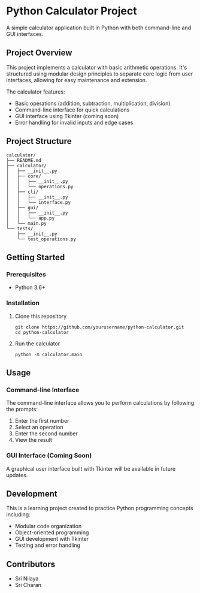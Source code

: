 # Python Calculator Project

A simple calculator application built in Python with both command-line and GUI interfaces.

## Project Overview

This project implements a calculator with basic arithmetic operations. It's structured using modular design principles to separate core logic from user interfaces, allowing for easy maintenance and extension.

The calculator features:
- Basic operations (addition, subtraction, multiplication, division)
- Command-line interface for quick calculations
- GUI interface using Tkinter (coming soon)
- Error handling for invalid inputs and edge cases

## Project Structure

```
calculator/
├── README.md
├── calculator/
│   ├── __init__.py
│   ├── core/
│   │   ├── __init__.py
│   │   └── operations.py
│   ├── cli/
│   │   ├── __init__.py
│   │   └── interface.py
│   ├── gui/
│   │   ├── __init__.py
│   │   └── app.py
│   └── main.py
└── tests/
    ├── __init__.py
    └── test_operations.py
```

## Getting Started

### Prerequisites
- Python 3.6+

### Installation
1. Clone this repository
   ```
   git clone https://github.com/yourusername/python-calculator.git
   cd python-calculator
   ```

2. Run the calculator
   ```
   python -m calculator.main
   ```

## Usage

### Command-line Interface
The command-line interface allows you to perform calculations by following the prompts:
1. Enter the first number
2. Select an operation
3. Enter the second number
4. View the result

### GUI Interface (Coming Soon)
A graphical user interface built with Tkinter will be available in future updates.

## Development

This is a learning project created to practice Python programming concepts including:
- Modular code organization
- Object-oriented programming
- GUI development with Tkinter
- Testing and error handling

## Contributors
- Sri Nilaya 
- Sri Charan